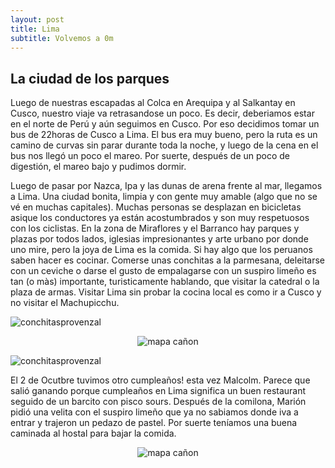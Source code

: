 ```yaml
---
layout: post
title: Lima
subtitle: Volvemos a 0m
---
```


## La ciudad de los parques

Luego de nuestras escapadas al Colca en Arequipa y al Salkantay en Cusco, nuestro viaje va retrasandose un poco. Es decir, deberiamos estar en el norte de Perú y aún seguimos en Cusco. Por eso decidimos tomar un bus de 22horas de Cusco a Lima. El bus era muy bueno, pero la ruta es un camino de curvas sin parar durante toda la noche, y luego de la cena en el bus nos llegó un poco el mareo. Por suerte, después de un poco de digestión, el mareo bajo y pudimos dormir. 

Luego de pasar por Nazca, Ipa y las dunas de arena frente al mar, llegamos a Lima. Una ciudad bonita, limpia y con gente muy amable (algo que no se vé en muchas capitales). Muchas personas se desplazan en bicicletas asique los conductores ya están acostumbrados y son muy respetuosos con los ciclistas. En la zona de Miraflores y el Barranco hay parques y plazas por todos lados, iglesias impresionantes y arte urbano por donde uno mire, pero la joya de Lima es la comida. Si hay algo que los peruanos saben hacer es cocinar. Comerse unas conchitas a la parmesana, deleitarse con un ceviche o darse el gusto de empalagarse con un suspiro limeño es tan (o màs) importante, turisticamente hablando, que visitar la catedral o la plaza de armas. Visitar Lima sin probar la cocina local es como ir a Cusco y no visitar el Machupicchu.

![conchitasprovenzal](https://lh3.googleusercontent.com/TJsLnrU4aJ3gBDrB516qnbWgjjruMkOEd-PfbswKckiZn_mRLPBtePhfE6GYon_dyxyXcg2ENkoq0ywYdoCwxx9PmykVhAmU-Nfcy1ERAB-D6cgY3jwj_AAjGQEXjSCNH0YOC2ucMlG8GnMyqhiidHvhlhopu3hr-PeX48hDDUHXhQ6GSwQV4Fz--HdMYlMucacQ5uzZNmXT38fayyDlGKhzUIxZ15gqT_lXUv6au5eZTokUGMFYKuN11w7COxat9kXROgguiz8J4gFitGD4UWpBQt9gjxSRe9n1m5pbDo-edQp7PTiEcnhczZSTyV7isZ2Xh_Om0x-cJU4sLeCNS2jMCCiV4l-jzmw-6IyOGuxn7VOZ70ogL_M_qG2R0x555ytuzNqyu5Co6c-1LmE36f3pDgyWuGK08Tsi-ZB7uk7Wpm96JFQIaOOj3wG60bFCrAA2pu_LiMYwP8S-K9IJYrlMmzQY8vzfXkx1E5bB39D2lNljWGoXFFZNwpNRDy8FaoK8O71SOGm1FNCjEUxBVbTgmIKeXvhovWhVwiEu60xRz7JFa_IMZcGOyIf6D4EI0sM0cJnaqyF-PpiAP74vYRB_ZaOqsE1rESx-yWTBb8HzGs6afPOuecsZY7uKY-nLSeylqIMqUQVmyHjh6GM_hSvkstWNh8TywJQ2=w500-h282-no)

<p style="
    text-align: -webkit-center;
"><img src="https://lh3.googleusercontent.com/UzWw3yacNPRVIXYD3gvP1yLU5d3HG_BXJ54kxpx_Lg_hFg0NNRQPA57G37Tr0LZph3o5hVnq5-pr9lo1UzpZIQr2Dnb4r8yPyyXraYu3i1R7j0-BnL0pC32yEvhhLB_4NKBR5MBn7so8hYn3YEt09dfSeSKF0P-XDcHFU8IX5Oxw7_QDpUxerK9UXF_IsF4DiF_Huikpo_BGE_gXRvHt9Gun2g2HPcCoiL8UXQ7BAmpHisnMBbF-VmHr4Si6QAdLp9T8yKUaNOYq2H5aVcpvS4VIeynSSKfkD08L7gDw6JeZb4tBEtGYM6WsvntAxVnKpHh4IBXB53ErFiNC00iZarX2lEAUqbBTNLxHA8qlcvSVcnwOXJ528IUt6M-oPY0zuEV8woUG_A9sZAIRPc_x4fLVb4B8GJvBv1quq_1HzOoeH2d14WZgNjekYIHLTZmsMX9oooMZFnJHckomsxuPjAnOaax2uA8_74MFrNxHVeHcyFT35f3lx-lWwTLSN5KZ1KLabzOMMRZHhvNaURAnihVll5QUTHqVCAn80yfEh9ssE5OAm3FKziWEMxcoAukxOz9OPCzyWkaQ4QwgsEI8DcO4BIHg-sgNxu4kZaes9h055uaWcoONx_QE6Z-JkGnoaMv0mllf0dZ1fj4KTbQWOeSGG5Uldv3nTVYv=w400-h710-no" alt="mapa cañon" style="

    width: 50%;
"></p>


![conchitasprovenzal](https://lh3.googleusercontent.com/F2YlntyAUOa4Vu8wfcLqtusTJtdDuNR0Eb5jkDDAubiOmW-VVP5q-9BVMpeM3rQC7ZsbMIcwuceuXUmWzlLuIulKjJNJ8KmiU5cAECw9Nmq6NbHiPT86Q0yhB3pDLOu5j6MqVBo5pcy2bBCd14ky1fNWkyCCkXj2-W2jAEwd0KZiGul_sAii5yvcOlExxv2oBKf0TqNAEAfvtCQRiLdF7M8PBH9vBZdEAIeAX-B_6sxDjlo5uaPz1D08V9uYim0gciL4y6Y2G3hNWxNB_GuaYPW0x0F4YHJ6TzYyAIxgcPR-c4WUS8XEvTyzUpnn6Fd_x1t1cFuh3XSQID5iEHcIILuDYv0_PwtM8v8PBwyONlCQCPL4wc_2WH83SL2tnxHgxW4W921hXck0qQj57K29tp8zZlpG0Fn2Z1PlPb-onov7cAl28fXM3exjtBCbuxqWUSPEji9vHf3pvwQGSeEkwf2kPurLSW6oUNYIvXx8ve5e639xJ_f6q7dfitvc6r3ltRgyVHikQLYoJay9e9wydI2AFVnyn4dPyi3TQ4S7Dn5E0ytnwJXgqfegGkJynjvmikKQKIBlWnbbgRE0IH5z1YCeYElUFFkLlYq3QQzEFAmrtnWfjodPJpUPS-aOIWYHfVOr_50TJVNqzkOVQBoKtB4bcJ9EYtawLtkO=w1215-h684-no)

El 2 de Ocutbre tuvimos otro cumpleaños! esta vez Malcolm. Parece que salió ganando porque cumpleaños en Lima significa un buen restaurant seguido de un barcito con pisco sours. Después de la comilona, Marión pidió una velita con el suspiro limeño que ya no sabiamos donde iva a entrar y trajeron un pedazo de pastel. Por suerte teníamos una buena caminada al hostal para bajar la comida.


<p style="
    text-align: -webkit-center;
"><img src="https://lh3.googleusercontent.com/VdgtoFx-jZhv5GVSXfpSKmzaYF_Rz3UdrSwkcqNd9tkHlzQ4oZkDZzE3EkzR0QaKot2dfZDXdy2DCmlw_L9IzFzp0WlVH8om7iYCpoLOIlhUOwEnT2i9ibV41gF1U-x_4dYYd77lbbal9UtSJtLZXlCtxaaD0zN2aotme7qWc4CJJPpBO4kNLuTEzsNkK_2JiNBMTXcfYbkyO-EClGdz2Ps-jB74lSBL19Jf9GkPITaTNLEUFATiOnu-1WinIp8gMEai-3EIbKmZHtxUQJRqmh7DtEcpPC9HrO0t6s__GMxB8Oc_uu6R-hUDH6Cmyw4P6rMzmZbm7NSjces1XS0CBJtkeIEWg7hoQB7JEzyEFHTpFDSSPkTB9gIfpK-ljAHUJGcccppkTzzx2aMp2gb46GaDTkSu1jESxi-JGiOhjgFJG17Pbq-YUybifuJT7USPZeMdsqBu3lNvmebGLyqgkKR15hOO3tkymLDMPd4rqjiZgYY5nq0M8S-PTiqp2p1PiTnJGPdrAkU15uJurfjuGwCtM9Ifl4tVXKdKS0UZn0Xx9qjm-z3JBg6-YOdp3TM3OR4QIOKvW1eDEhQ1C6xw5DYtL26_su1ApGtewBBrmw9CSCjIlYQkLSXs7Ochw5rgTTa8M_wHGHa-KeIzzp2ZcqbbxdWKdOylJTpV=w400-h710-no" alt="mapa cañon" style="

    width: 50%;
"></p>

